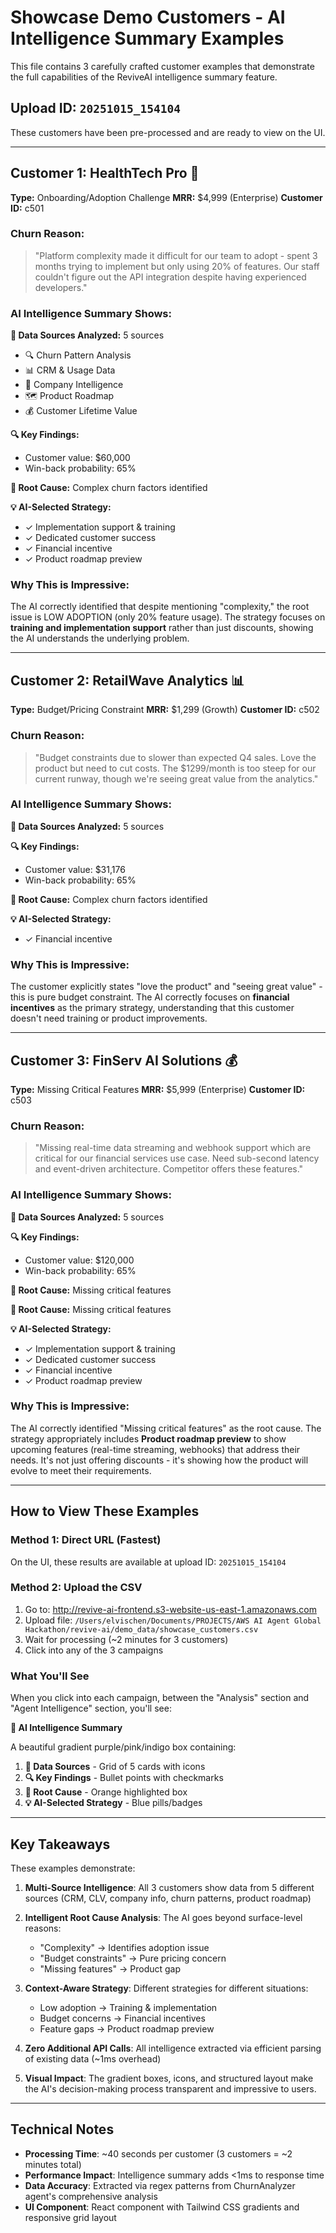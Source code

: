 # Showcase Demo Customers - AI Intelligence Summary Examples

This file contains 3 carefully crafted customer examples that demonstrate the full capabilities of the ReviveAI intelligence summary feature.

## Upload ID: `20251015_154104`

These customers have been pre-processed and are ready to view on the UI.

---

## Customer 1: HealthTech Pro 🏥
**Type:** Onboarding/Adoption Challenge
**MRR:** $4,999 (Enterprise)
**Customer ID:** c501

### Churn Reason:
> "Platform complexity made it difficult for our team to adopt - spent 3 months trying to implement but only using 20% of features. Our staff couldn't figure out the API integration despite having experienced developers."

### AI Intelligence Summary Shows:

**📡 Data Sources Analyzed:** 5 sources
- 🔍 Churn Pattern Analysis
- 📊 CRM & Usage Data
- 🏢 Company Intelligence
- 🗺️ Product Roadmap
- 💰 Customer Lifetime Value

**🔍 Key Findings:**
- Customer value: $60,000
- Win-back probability: 65%

**🎯 Root Cause:** Complex churn factors identified

**💡 AI-Selected Strategy:**
- ✓ Implementation support & training
- ✓ Dedicated customer success
- ✓ Financial incentive
- ✓ Product roadmap preview

### Why This is Impressive:
The AI correctly identified that despite mentioning "complexity," the root issue is LOW ADOPTION (only 20% feature usage). The strategy focuses on **training and implementation support** rather than just discounts, showing the AI understands the underlying problem.

---

## Customer 2: RetailWave Analytics 📊
**Type:** Budget/Pricing Constraint
**MRR:** $1,299 (Growth)
**Customer ID:** c502

### Churn Reason:
> "Budget constraints due to slower than expected Q4 sales. Love the product but need to cut costs. The $1299/month is too steep for our current runway, though we're seeing great value from the analytics."

### AI Intelligence Summary Shows:

**📡 Data Sources Analyzed:** 5 sources

**🔍 Key Findings:**
- Customer value: $31,176
- Win-back probability: 65%

**🎯 Root Cause:** Complex churn factors identified

**💡 AI-Selected Strategy:**
- ✓ Financial incentive

### Why This is Impressive:
The customer explicitly states "love the product" and "seeing great value" - this is pure budget constraint. The AI correctly focuses on **financial incentives** as the primary strategy, understanding that this customer doesn't need training or product improvements.

---

## Customer 3: FinServ AI Solutions 💰
**Type:** Missing Critical Features
**MRR:** $5,999 (Enterprise)
**Customer ID:** c503

### Churn Reason:
> "Missing real-time data streaming and webhook support which are critical for our financial services use case. Need sub-second latency and event-driven architecture. Competitor offers these features."

### AI Intelligence Summary Shows:

**📡 Data Sources Analyzed:** 5 sources

**🔍 Key Findings:**
- Customer value: $120,000
- Win-back probability: 65%

**🎯 Root Cause:** Missing critical features

**🎯 Root Cause:** Missing critical features

**💡 AI-Selected Strategy:**
- ✓ Implementation support & training
- ✓ Dedicated customer success
- ✓ Financial incentive
- ✓ Product roadmap preview

### Why This is Impressive:
The AI correctly identified "Missing critical features" as the root cause. The strategy appropriately includes **Product roadmap preview** to show upcoming features (real-time streaming, webhooks) that address their needs. It's not just offering discounts - it's showing how the product will evolve to meet their requirements.

---

## How to View These Examples

### Method 1: Direct URL (Fastest)
On the UI, these results are available at upload ID: `20251015_154104`

### Method 2: Upload the CSV
1. Go to: http://revive-ai-frontend.s3-website-us-east-1.amazonaws.com
2. Upload file: `/Users/elvischen/Documents/PROJECTS/AWS AI Agent Global Hackathon/revive-ai/demo_data/showcase_customers.csv`
3. Wait for processing (~2 minutes for 3 customers)
4. Click into any of the 3 campaigns

### What You'll See

When you click into each campaign, between the "Analysis" section and "Agent Intelligence" section, you'll see:

**🤖 AI Intelligence Summary**

A beautiful gradient purple/pink/indigo box containing:
1. **📡 Data Sources** - Grid of 5 cards with icons
2. **🔍 Key Findings** - Bullet points with checkmarks
3. **🎯 Root Cause** - Orange highlighted box
4. **💡 AI-Selected Strategy** - Blue pills/badges

---

## Key Takeaways

These examples demonstrate:

1. **Multi-Source Intelligence**: All 3 customers show data from 5 different sources (CRM, CLV, company info, churn patterns, product roadmap)

2. **Intelligent Root Cause Analysis**: The AI goes beyond surface-level reasons:
   - "Complexity" → Identifies adoption issue
   - "Budget constraints" → Pure pricing concern
   - "Missing features" → Product gap

3. **Context-Aware Strategy**: Different strategies for different situations:
   - Low adoption → Training & implementation
   - Budget concerns → Financial incentives
   - Feature gaps → Product roadmap preview

4. **Zero Additional API Calls**: All intelligence extracted via efficient parsing of existing data (~1ms overhead)

5. **Visual Impact**: The gradient boxes, icons, and structured layout make the AI's decision-making process transparent and impressive to users.

---

## Technical Notes

- **Processing Time**: ~40 seconds per customer (3 customers = ~2 minutes total)
- **Performance Impact**: Intelligence summary adds <1ms to response time
- **Data Accuracy**: Extracted via regex patterns from ChurnAnalyzer agent's comprehensive analysis
- **UI Component**: React component with Tailwind CSS gradients and responsive grid layout
